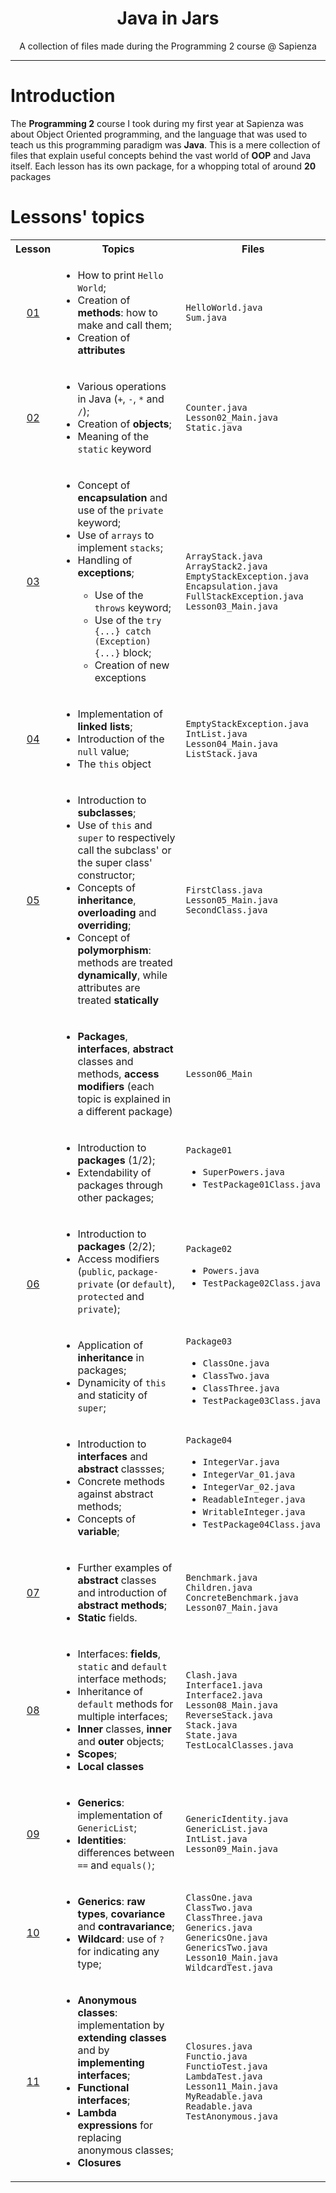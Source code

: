 <h1 align="center">Java in Jars</h1>
<p align="center">A collection of files made during the Programming 2 course @ Sapienza</p>

---

# Introduction

The **Programming 2** course I took during my first year at Sapienza was about
Object Oriented programming, and the language that was used to teach us this programming
paradigm was **Java**. This is a mere collection of files that explain useful concepts
behind the vast world of **OOP** and Java itself. Each lesson has its own package, for a
whopping total of around **20** packages

# Lessons' topics

<table align="center">
    <tr>
        <th>Lesson</th>
        <th>Topics</th>
        <th>Files</th>
    </tr>
    <tr>
        <td align="center"><a href="https://github.com/ElBi21/Java-In-Jars/tree/main/src/Lesson_01">01</a></td>
        <td><ul>
            <li>How to print <code>Hello World</code>;</li>
            <li>Creation of <b>methods</b>: how to make and call them;</li>
            <li>Creation of <b>attributes</b></li>
        </ul></td>
        <td>
            <code>HelloWorld.java</code>
            <br>
            <code>Sum.java</code>
        </td>
    </tr>
    <tr>
        <td align="center"><a href="https://github.com/ElBi21/Java-In-Jars/tree/main/src/Lesson_02">02</a></td>
        <td><ul>
            <li>Various operations in Java (<code>+</code>, <code>-</code>, <code>*</code> and <code>/</code>);</li>
            <li>Creation of <b>objects</b>;</li>
            <li>Meaning of the <code>static</code> keyword</li>
        </ul></td>
        <td>
            <code>Counter.java</code>
            <br>
            <code>Lesson02_Main.java</code>
            <br>
            <code>Static.java</code>
        </td>
    </tr>
    <tr>
        <td align="center"><a href="https://github.com/ElBi21/Java-In-Jars/tree/main/src/Lesson_03">03</a></td>
        <td><ul>
            <li>Concept of <b>encapsulation</b> and use of the <code>private</code> keyword;</li>
            <li>Use of <code>arrays</code> to implement <code>stacks</code>;</li>
            <li>Handling of <b>exceptions</b>;</li>
            <ul>
                <li>Use of the <code>throws</code> keyword;</li>
                <li>Use of the <code>try {...} catch (Exception) {...}</code> block;</li>
                <li>Creation of new exceptions</li>
            </ul>
        </ul></td>
        <td>
            <code>ArrayStack.java</code>
            <br>
            <code>ArrayStack2.java</code>
            <br>
            <code>EmptyStackException.java</code>
            <br>
            <code>Encapsulation.java</code>
            <br>
            <code>FullStackException.java</code>
            <br>
            <code>Lesson03_Main.java</code>
        </td>
    </tr>
    <tr>
        <td align="center"><a href="https://github.com/ElBi21/Java-In-Jars/tree/main/src/Lesson_04">04</a></td>
        <td><ul>
            <li>Implementation of <b>linked lists</b>;</li>
            <li>Introduction of the <code>null</code> value;</li>
            <li>The <code>this</code> object</li>
        </ul></td>
        <td>
            <code>EmptyStackException.java</code>
            <br>
            <code>IntList.java</code>
            <br>
            <code>Lesson04_Main.java</code>
            <br>
            <code>ListStack.java</code>
        </td>
    </tr>
    <tr>
        <td align="center"><a href="https://github.com/ElBi21/Java-In-Jars/tree/main/src/Lesson_05">05</a></td>
        <td><ul>
            <li>Introduction to <b>subclasses</b>;</li>
            <li>Use of <code>this</code> and <code>super</code> to respectively call the subclass'
                or the super class' constructor;</li>
            <li>Concepts of <b>inheritance</b>, <b>overloading</b> and <b>overriding</b>;</li>
            <li>Concept of <b>polymorphism</b>: methods are treated <b>dynamically</b>, while
                attributes are treated <b>statically</b></li>
        </ul></td>
        <td>
            <code>FirstClass.java</code>
            <br>
            <code>Lesson05_Main.java</code>
            <br>
            <code>SecondClass.java</code>
        </td>
    </tr>
    <tr>
        <td align="center" rowspan="5"><a href="https://github.com/ElBi21/Java-In-Jars/tree/main/src/Lesson_06">06</a></td>
        <td><ul>
            <li><b>Packages</b>, <b>interfaces</b>, <b>abstract</b> classes and methods, <b>access modifiers</b> (each
                   topic is explained in a different package)</li>
        </ul></td>
        <td>
            <code>Lesson06_Main</code>
        </td>
    </tr>
    <tr>
        <td><ul>
            <li>Introduction to <b>packages</b> (1/2);</li>
            <li>Extendability of packages through other packages;</li>
        </ul></td>
        <td>
            <code>Package01</code><br><ul>
                <li><code>SuperPowers.java</code></li>
                <li><code>TestPackage01Class.java</code></li>
            </ul>
        </td>
    </tr>
    <tr>
        <td><ul>
            <li>Introduction to <b>packages</b> (2/2);</li>
            <li>Access modifiers (<code>public</code>, <code>package-private</code> (or <code>default</code>),
                <code>protected</code> and <code>private</code>);</li>
        </ul></td>
        <td>
            <code>Package02</code><br><ul>
                <li><code>Powers.java</code></li>
                <li><code>TestPackage02Class.java</code></li>
            </ul>
        </td>
    </tr>
    <tr>
        <td><ul>
            <li>Application of <b>inheritance</b> in packages;</li>
            <li>Dynamicity of <code>this</code> and staticity of <code>super</code>;</li>
        </ul></td>
        <td>
            <code>Package03</code><br><ul>
                <li><code>ClassOne.java</code></li>
                <li><code>ClassTwo.java</code></li>
                <li><code>ClassThree.java</code></li>
                <li><code>TestPackage03Class.java</code></li>
            </ul>
        </td>
    </tr>
    <tr>
        <td><ul>
            <li>Introduction to <b>interfaces</b> and <b>abstract</b> classses;</li>
            <li>Concrete methods against abstract methods;</li>
            <li>Concepts of <b>variable</b>;</li>
        </ul></td>
        <td>
            <code>Package04</code><br><ul>
                <li><code>IntegerVar.java</code></li>
                <li><code>IntegerVar_01.java</code></li>
                <li><code>IntegerVar_02.java</code></li>
                <li><code>ReadableInteger.java</code></li>
                <li><code>WritableInteger.java</code></li>
                <li><code>TestPackage04Class.java</code></li>
            </ul>
        </td>
    </tr>
    <tr>
        <td align="center"><a href="https://github.com/ElBi21/Java-In-Jars/tree/main/src/Lesson_07">07</a></td>
        <td><ul>
            <li>Further examples of <b>abstract</b> classes and introduction of <b>abstract methods</b>;</li>
            <li><b>Static</b> fields.</li>
        </ul></td>
        <td>
            <code>Benchmark.java</code>
            <br>
            <code>Children.java</code>
            <br>
            <code>ConcreteBenchmark.java</code>
            <br>
            <code>Lesson07_Main.java</code>
            <br>
        </td>
    </tr>
    <tr>
        <td align="center"><a href="https://github.com/ElBi21/Java-In-Jars/tree/main/src/Lesson_08">08</a></td>
        <td><ul>
            <li>Interfaces: <b>fields</b>, <code>static</code> and <code>default</code> interface methods;</li>
            <li>Inheritance of <code>default</code> methods for multiple interfaces;</li>
            <li><b>Inner</b> classes, <b>inner</b> and <b>outer</b> objects;</li>
            <li><b>Scopes</b>;</li>
            <li><b>Local classes</b></li>
        </ul></td>
        <td>
            <code>Clash.java</code>
            <br>
            <code>Interface1.java</code>
            <br>
            <code>Interface2.java</code>
            <br>
            <code>Lesson08_Main.java</code>
            <br>
            <code>ReverseStack.java</code>
            <br>
            <code>Stack.java</code>
            <br>
            <code>State.java</code>
            <br>
            <code>TestLocalClasses.java</code>
            <br>
        </td>
    </tr>
    <tr>
        <td align="center"><a href="https://github.com/ElBi21/Java-In-Jars/tree/main/src/Lesson_09">09</a></td>
        <td><ul>
            <li><b>Generics</b>: implementation of <code>GenericList</code>;</li>
            <li><b>Identities</b>: differences between <code>==</code> and <code>equals()</code>;</li>
        </ul></td>
        <td>
            <code>GenericIdentity.java</code>
            <br>
            <code>GenericList.java</code>
            <br>
            <code>IntList.java</code>
            <br>
            <code>Lesson09_Main.java</code>
        </td>
    </tr>
    <tr>
        <td align="center"><a href="https://github.com/ElBi21/Java-In-Jars/tree/main/src/Lesson_10">10</a></td>
        <td><ul>
            <li><b>Generics</b>: <b>raw types</b>, <b>covariance</b> and <b>contravariance</b>;</li>
            <li><b>Wildcard</b>: use of <code>?</code> for indicating any type;</li>
        </ul></td>
        <td>
            <code>ClassOne.java</code>
            <br>
            <code>ClassTwo.java</code>
            <br>
            <code>ClassThree.java</code>
            <br>
            <code>Generics.java</code>
            <br>
            <code>GenericsOne.java</code>
            <br>
            <code>GenericsTwo.java</code>
            <br>
            <code>Lesson10_Main.java</code>
            <br>
            <code>WildcardTest.java</code>
        </td>
    </tr>
    <tr>
        <td align="center"><a href="https://github.com/ElBi21/Java-In-Jars/tree/main/src/Lesson_11">11</a></td>
        <td><ul>
            <li><b>Anonymous classes</b>: implementation by <b>extending classes</b> and by <b>implementing interfaces</b>;</li>
            <li><b>Functional interfaces</b>;</li>
            <li><b>Lambda expressions</b> for replacing anonymous classes;</li>
            <li><b>Closures</b></li>
        </ul></td>
        <td>
            <code>Closures.java</code>
            <br>
            <code>Functio.java</code>
            <br>
            <code>FunctioTest.java</code>
            <br>
            <code>LambdaTest.java</code>
            <br>
            <code>Lesson11_Main.java</code>
            <br>
            <code>MyReadable.java</code>
            <br>
            <code>Readable.java</code>
            <br>
            <code>TestAnonymous.java</code>
        </td>
    </tr>
</table>